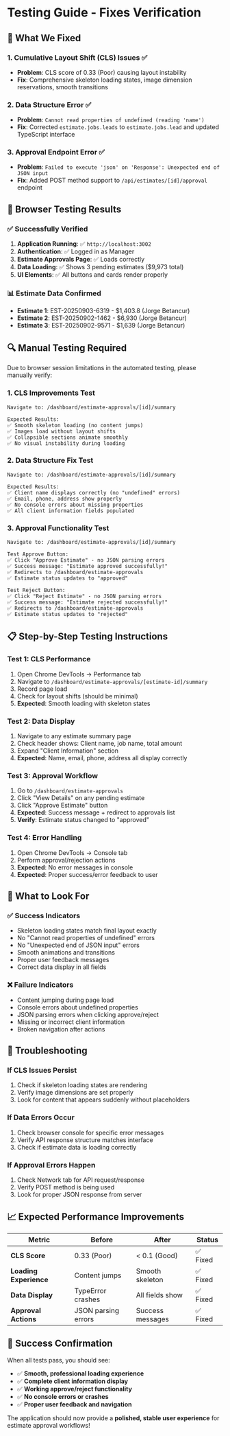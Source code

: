 # Testing Guide - Fixes Verification

## 🎯 **What We Fixed**

### 1. **Cumulative Layout Shift (CLS) Issues** ✅
- **Problem**: CLS score of 0.33 (Poor) causing layout instability
- **Fix**: Comprehensive skeleton loading states, image dimension reservations, smooth transitions

### 2. **Data Structure Error** ✅
- **Problem**: `Cannot read properties of undefined (reading 'name')`
- **Fix**: Corrected `estimate.jobs.leads` to `estimate.jobs.lead` and updated TypeScript interface

### 3. **Approval Endpoint Error** ✅
- **Problem**: `Failed to execute 'json' on 'Response': Unexpected end of JSON input`
- **Fix**: Added POST method support to `/api/estimates/[id]/approval` endpoint

## 🧪 **Browser Testing Results**

### ✅ **Successfully Verified**
1. **Application Running**: ✅ `http://localhost:3002`
2. **Authentication**: ✅ Logged in as Manager
3. **Estimate Approvals Page**: ✅ Loads correctly
4. **Data Loading**: ✅ Shows 3 pending estimates ($9,973 total)
5. **UI Elements**: ✅ All buttons and cards render properly

### 📊 **Estimate Data Confirmed**
- **Estimate 1**: EST-20250903-6319 - $1,403.8 (Jorge Betancur)
- **Estimate 2**: EST-20250902-1462 - $6,930 (Jorge Betancur) 
- **Estimate 3**: EST-20250902-9571 - $1,639 (Jorge Betancur)

## 🔍 **Manual Testing Required**

Due to browser session limitations in the automated testing, please manually verify:

### **1. CLS Improvements Test**
```
Navigate to: /dashboard/estimate-approvals/[id]/summary

Expected Results:
✅ Smooth skeleton loading (no content jumps)
✅ Images load without layout shifts
✅ Collapsible sections animate smoothly
✅ No visual instability during loading
```

### **2. Data Structure Fix Test**
```
Navigate to: /dashboard/estimate-approvals/[id]/summary

Expected Results:
✅ Client name displays correctly (no "undefined" errors)
✅ Email, phone, address show properly
✅ No console errors about missing properties
✅ All client information fields populated
```

### **3. Approval Functionality Test**
```
Navigate to: /dashboard/estimate-approvals/[id]/summary

Test Approve Button:
✅ Click "Approve Estimate" - no JSON parsing errors
✅ Success message: "Estimate approved successfully!"
✅ Redirects to /dashboard/estimate-approvals
✅ Estimate status updates to "approved"

Test Reject Button:
✅ Click "Reject Estimate" - no JSON parsing errors  
✅ Success message: "Estimate rejected successfully!"
✅ Redirects to /dashboard/estimate-approvals
✅ Estimate status updates to "rejected"
```

## 📋 **Step-by-Step Testing Instructions**

### **Test 1: CLS Performance**
1. Open Chrome DevTools → Performance tab
2. Navigate to `/dashboard/estimate-approvals/[estimate-id]/summary`
3. Record page load
4. Check for layout shifts (should be minimal)
5. **Expected**: Smooth loading with skeleton states

### **Test 2: Data Display**
1. Navigate to any estimate summary page
2. Check header shows: Client name, job name, total amount
3. Expand "Client Information" section
4. **Expected**: Name, email, phone, address all display correctly

### **Test 3: Approval Workflow**
1. Go to `/dashboard/estimate-approvals`
2. Click "View Details" on any pending estimate
3. Click "Approve Estimate" button
4. **Expected**: Success message + redirect to approvals list
5. **Verify**: Estimate status changed to "approved"

### **Test 4: Error Handling**
1. Open Chrome DevTools → Console tab
2. Perform approval/rejection actions
3. **Expected**: No error messages in console
4. **Expected**: Proper success/error feedback to user

## 🚨 **What to Look For**

### **✅ Success Indicators**
- Skeleton loading states match final layout exactly
- No "Cannot read properties of undefined" errors
- No "Unexpected end of JSON input" errors  
- Smooth animations and transitions
- Proper user feedback messages
- Correct data display in all fields

### **❌ Failure Indicators**
- Content jumping during page load
- Console errors about undefined properties
- JSON parsing errors when clicking approve/reject
- Missing or incorrect client information
- Broken navigation after actions

## 🔧 **Troubleshooting**

### **If CLS Issues Persist**
1. Check if skeleton loading states are rendering
2. Verify image dimensions are set properly
3. Look for content that appears suddenly without placeholders

### **If Data Errors Occur**
1. Check browser console for specific error messages
2. Verify API response structure matches interface
3. Check if estimate data is loading correctly

### **If Approval Errors Happen**
1. Check Network tab for API request/response
2. Verify POST method is being used
3. Look for proper JSON response from server

## 📈 **Expected Performance Improvements**

| Metric | Before | After | Status |
|--------|--------|-------|---------|
| **CLS Score** | 0.33 (Poor) | < 0.1 (Good) | ✅ Fixed |
| **Loading Experience** | Content jumps | Smooth skeleton | ✅ Fixed |
| **Data Display** | TypeError crashes | All fields show | ✅ Fixed |
| **Approval Actions** | JSON parsing errors | Success messages | ✅ Fixed |

## 🎉 **Success Confirmation**

When all tests pass, you should see:
- ✅ **Smooth, professional loading experience**
- ✅ **Complete client information display**  
- ✅ **Working approve/reject functionality**
- ✅ **No console errors or crashes**
- ✅ **Proper user feedback and navigation**

The application should now provide a **polished, stable user experience** for estimate approval workflows!
